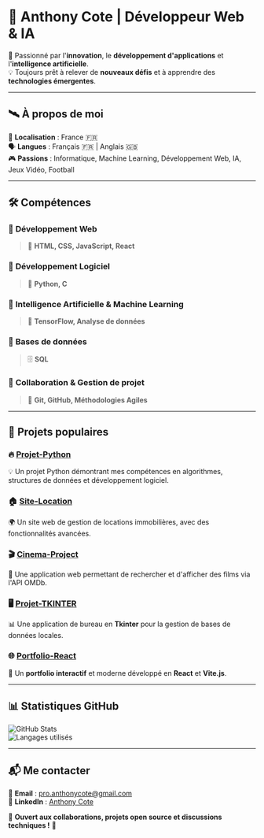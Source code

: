# 🚀 **Anthony Cote | Développeur Web & IA**
 
🎯 Passionné par l'**innovation**, le **développement d'applications** et l'**intelligence artificielle**.   
💡 Toujours prêt à relever de **nouveaux défis** et à apprendre des **technologies émergentes**.   
   
---   
  
## 🛰️ **À propos de moi**  

📍 **Localisation** : France 🇫🇷  
🗣️ **Langues** : Français 🇫🇷 | Anglais 🇬🇧  
🎮 **Passions** : Informatique, Machine Learning, Développement Web, IA, Jeux Vidéo, Football  

---

## 🛠️ **Compétences**

### 🔹 **Développement Web**
> 🚀 **HTML, CSS, JavaScript, React**

### 🔹 **Développement Logiciel**
> 🐍 **Python, C**

### 🔹 **Intelligence Artificielle & Machine Learning**
> 🤖 **TensorFlow, Analyse de données**

### 🔹 **Bases de données**
> 🗄️ **SQL**

### 🔹 **Collaboration & Gestion de projet**
> 🔗 **Git, GitHub, Méthodologies Agiles**

---

## 🌟 **Projets populaires**

### 🔥 [**Projet-Python**](https://github.com/anthocote19/Projet-Python)
💡 Un projet Python démontrant mes compétences en algorithmes, structures de données et développement logiciel.  

### 🏠 [**Site-Location**](https://github.com/anthocote19/Site-Location)
🌍 Un site web de gestion de locations immobilières, avec des fonctionnalités avancées.  

### 🎬 [**Cinema-Project**](https://github.com/anthocote19/Cinema-Project)
🍿 Une application web permettant de rechercher et d'afficher des films via l'API OMDb.  

### 🖥️ [**Projet-TKINTER**](https://github.com/anthocote19/Projet-TKINTER)
📊 Une application de bureau en **Tkinter** pour la gestion de bases de données locales.  

### 🌐 [**Portfolio-React**](https://github.com/anthocote19/Portfolio-React)
🚀 Un **portfolio interactif** et moderne développé en **React** et **Vite.js**.  

---

## 📊 **Statistiques GitHub**

![GitHub Stats](https://github-readme-stats.vercel.app/api?username=anthocote19&show_icons=true&theme=radical)  
![Langages utilisés](https://github-readme-stats.vercel.app/api/top-langs/?username=anthocote19&layout=compact&theme=radical)  

---

## 📬 **Me contacter**

📧 **Email** : [pro.anthonycote@gmail.com](mailto:pro.anthonycote@gmail.com)  
🔗 **LinkedIn** : [Anthony Cote](https://www.linkedin.com/in/anthony-cote-25390433a/)  

💬 **Ouvert aux collaborations, projets open source et discussions techniques !** 🚀
